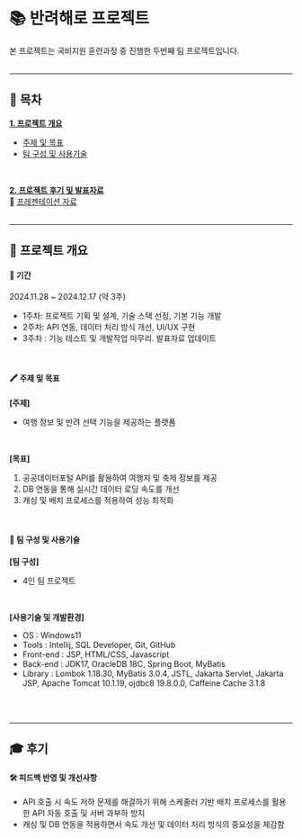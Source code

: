 # 📚 반려해로 프로젝트
본 프로젝트는 국비지원 훈련과정 중 진행한 두번째 팀 프로젝트입니다.
<br/>
<br/>

* * *

## 📑 목차
[__1. 프로젝트 개요__](#-프로젝트-개요)
   - [주제 및 목표](#-주제-및-목표)
   - [팀 구성 및 사용기술](#-팀-구성-및-사용기술)
<br/>
    
[__2. 프로젝트 후기 및 발표자료__](#-후기)
<br/>
🔗 [프레젠테이션 자료](https://docs.google.com/presentation/d/1OKeieeULG1RMYksyOOO-AKlwLFdDPri20zjI8s0xWdg/edit?slide=id.p1#slide=id.p1)
<br/>
<br/>

* * *

## 📌 프로젝트 개요
#### 📅 기간
2024.11.28 ~ 2024.12.17 (약 3주)

- 1주차: 프로젝트 기획 및 설계, 기술 스택 선정, 기본 기능 개발
- 2주차: API 연동, 데이터 처리 방식 개선, UI/UX 구현
- 3주차 : 기능 테스트 및 개발작업 마무리. 발표자료 업데이트
<br/>

#### 🖍 주제 및 목표
__[주제]__
  - 여행 정보 및 반려 선택 기능을 제공하는 플랫폼
<br/>

__[목표]__
1. 공공데이터포털 API를 활용하여 여행지 및 축제 정보를 제공	
2. DB 연동을 통해 실시간 데이터 로딩 속도를 개선
3. 캐싱 및 배치 프로세스를 적용하여 성능 최적화
<br/>

#### 👥 팀 구성 및 사용기술
__[팀 구성]__
  - 4인 팀 프로젝트
<br/>

__[사용기술 및 개발환경]__
- OS : Windows11
- Tools  :  Intellij, SQL Developer, Git, GitHub
- Front-end  :  JSP, HTML/CSS, Javascript
- Back-end  :  JDK17, OracleDB 18C, Spring Boot, MyBatis
- Library  :  Lombok 1.18.30, MyBatis 3.0.4, JSTL, Jakarta Servlet, Jakarta JSP, Apache Tomcat 10.1.19, ojdbc8 19.8.0.0, Caffeine Cache 3.1.8
<br/>
<br/>

* * *
 
## 🎓 후기
#### __🛠️ 피드백 반영 및 개선사항__
- API 호출 시 속도 저하 문제를 해결하기 위해 스케줄러 기반 배치 프로세스를 활용한 API 자동 호출 및 서버 과부하 방지
- 캐싱 및 DB 연동을 적용하면서 속도 개선 및 데이터 처리 방식의 중요성을 체감함
<br/>
